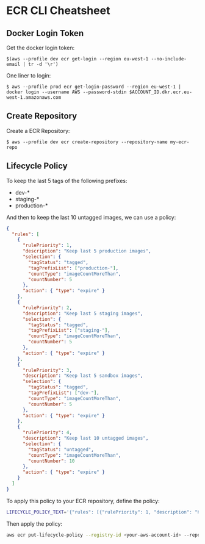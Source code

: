 # ECR CLI Cheatsheet

## Docker Login Token

Get the docker login token:

```
$(aws --profile dev ecr get-login --region eu-west-1 --no-include-email | tr -d '\r')
```

One liner to login:

```
$ aws --profile prod ecr get-login-password --region eu-west-1 | docker login --username AWS --password-stdin $ACCOUNT_ID.dkr.ecr.eu-west-1.amazonaws.com
```

## Create Repository

Create a ECR Repository:

```
$ aws --profile dev ecr create-repository --repository-name my-ecr-repo
```

## Lifecycle Policy

To keep the last 5 tags of the following prefixes:
- dev-*
- staging-*
- production-*

And then to keep the last 10 untagged images, we can use a policy:

```json
{
  "rules": [
    {
      "rulePriority": 1,
      "description": "Keep last 5 production images",
      "selection": {
        "tagStatus": "tagged",
        "tagPrefixList": ["production-"],
        "countType": "imageCountMoreThan",
        "countNumber": 5
      },
      "action": { "type": "expire" }
    },
    {
      "rulePriority": 2,
      "description": "Keep last 5 staging images",
      "selection": {
        "tagStatus": "tagged",
        "tagPrefixList": ["staging-"],
        "countType": "imageCountMoreThan",
        "countNumber": 5
      },
      "action": { "type": "expire" }
    },
    {
      "rulePriority": 3,
      "description": "Keep last 5 sandbox images",
      "selection": {
        "tagStatus": "tagged",
        "tagPrefixList": ["dev-"],
        "countType": "imageCountMoreThan",
        "countNumber": 5
      },
      "action": { "type": "expire" }
    },
    {
      "rulePriority": 4,
      "description": "Keep last 10 untagged images",
      "selection": {
        "tagStatus": "untagged",
        "countType": "imageCountMoreThan",
        "countNumber": 10
      },
      "action": { "type": "expire" }
    }
  ]
}
```

To apply this policy to your ECR repository, define the policy:

```bash
LIFECYCLE_POLICY_TEXT='{"rules": [{"rulePriority": 1, "description": "Keep last 5 production images", "selection": {"tagStatus": "tagged", "tagPrefixList": ["production-"], "countType": "imageCountMoreThan","countNumber": 5}, "action": {"type": "expire"}}, {"rulePriority": 2, "description": "Keep last 5 staging images", "selection": {"tagStatus": "tagged", "tagPrefixList": ["staging-"], "countType": "imageCountMoreThan", "countNumber": 5}, "action": {"type": "expire"}}, {"rulePriority": 3, "description": "Keep last 5 dev images", "selection": {"tagStatus": "tagged", "tagPrefixList": ["dev-"],"countType": "imageCountMoreThan", "countNumber": 5}, "action": {"type": "expire"}}, {"rulePriority": 4, "description": "Keep last 10 untagged images", "selection": {"tagStatus": "untagged", "countType": "imageCountMoreThan","countNumber": 10}, "action": {"type": "expire"}}]}'
```

Then apply the policy:

```bash
aws ecr put-lifecycle-policy --registry-id <your-aws-account-id> --repository-name your-ecr-repo-name --lifecycle-policy-text $LIFECYCLE_POLICY_TEXT
```
